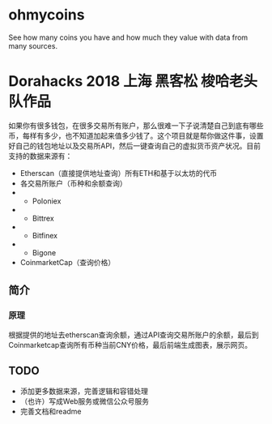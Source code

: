# ohmycoins
See how many coins you have and how much they value with data from many sources.

# Dorahacks 2018 上海 黑客松 梭哈老头队作品

如果你有很多钱包，在很多交易所有账户，那么很难一下子说清楚自己到底有哪些币，每样有多少，也不知道加起来值多少钱了。这个项目就是帮你做这件事，设置好自己的钱包地址以及交易所API，然后一键查询自己的虚拟货币资产状况。目前支持的数据来源有：
- Etherscan（直接提供地址查询）所有ETH和基于以太坊的代币
- 各交易所账户（币种和余额查询）
- - Poloniex 
- - Bittrex
- - Bitfinex
- - Bigone
- CoinmarketCap（查询价格）

## 简介
### 原理
根据提供的地址去etherscan查询余额，通过API查询交易所账户的余额，最后到Coinmarketcap查询所有币种当前CNY价格，最后前端生成图表，展示网页。

## TODO
- 添加更多数据来源，完善逻辑和容错处理
- （也许）写成Web服务或微信公众号服务
- 完善文档和readme
